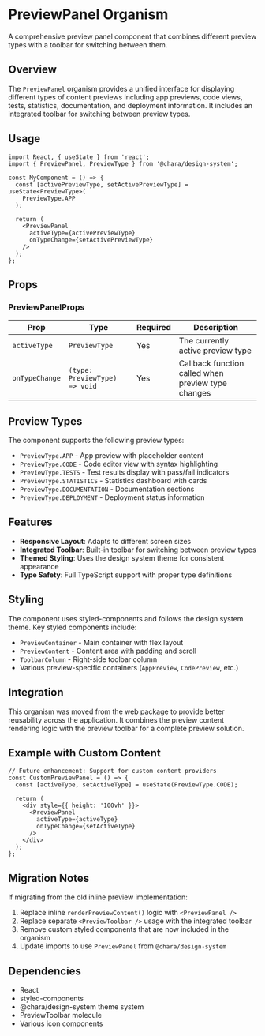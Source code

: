 # PreviewPanel Organism

A comprehensive preview panel component that combines different preview types with a toolbar for switching between them.

## Overview

The `PreviewPanel` organism provides a unified interface for displaying different types of content previews including app previews, code views, tests, statistics, documentation, and deployment information. It includes an integrated toolbar for switching between preview types.

## Usage

```tsx
import React, { useState } from 'react';
import { PreviewPanel, PreviewType } from '@chara/design-system';

const MyComponent = () => {
  const [activePreviewType, setActivePreviewType] = useState<PreviewType>(
    PreviewType.APP
  );

  return (
    <PreviewPanel
      activeType={activePreviewType}
      onTypeChange={setActivePreviewType}
    />
  );
};
```

## Props

### PreviewPanelProps

| Prop | Type | Required | Description |
|------|------|----------|-------------|
| `activeType` | `PreviewType` | Yes | The currently active preview type |
| `onTypeChange` | `(type: PreviewType) => void` | Yes | Callback function called when preview type changes |

## Preview Types

The component supports the following preview types:

- `PreviewType.APP` - App preview with placeholder content
- `PreviewType.CODE` - Code editor view with syntax highlighting
- `PreviewType.TESTS` - Test results display with pass/fail indicators
- `PreviewType.STATISTICS` - Statistics dashboard with cards
- `PreviewType.DOCUMENTATION` - Documentation sections
- `PreviewType.DEPLOYMENT` - Deployment status information

## Features

- **Responsive Layout**: Adapts to different screen sizes
- **Integrated Toolbar**: Built-in toolbar for switching between preview types
- **Themed Styling**: Uses the design system theme for consistent appearance
- **Type Safety**: Full TypeScript support with proper type definitions

## Styling

The component uses styled-components and follows the design system theme. Key styled components include:

- `PreviewContainer` - Main container with flex layout
- `PreviewContent` - Content area with padding and scroll
- `ToolbarColumn` - Right-side toolbar column
- Various preview-specific containers (`AppPreview`, `CodePreview`, etc.)

## Integration

This organism was moved from the web package to provide better reusability across the application. It combines the preview content rendering logic with the preview toolbar for a complete preview solution.

## Example with Custom Content

```tsx
// Future enhancement: Support for custom content providers
const CustomPreviewPanel = () => {
  const [activeType, setActiveType] = useState(PreviewType.CODE);

  return (
    <div style={{ height: '100vh' }}>
      <PreviewPanel
        activeType={activeType}
        onTypeChange={setActiveType}
      />
    </div>
  );
};
```

## Migration Notes

If migrating from the old inline preview implementation:

1. Replace inline `renderPreviewContent()` logic with `<PreviewPanel />`
2. Replace separate `<PreviewToolbar />` usage with the integrated toolbar
3. Remove custom styled components that are now included in the organism
4. Update imports to use `PreviewPanel` from `@chara/design-system`

## Dependencies

- React
- styled-components
- @chara/design-system theme system
- PreviewToolbar molecule
- Various icon components